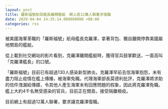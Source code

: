 ```yaml
---
layout: post
title: 羅斯福號航母艦長離開艦艇　網上逾12萬人聯署求復職
date: 2020-04-04 14:35:14.000000000 +08:00
categories: rss
---
```


被美國海軍革職的「羅斯福號」航母艦長克羅澤，拿著背包、獨自離開停靠美國屬地關島的艦艇。

從上載到社交網站的影片看到，克羅澤離開艦艇時，獲得官兵鼓掌歡送，一面高叫「克羅澤艦長」的口號。

「羅斯福號」目前已有超過130人感染新型肺炎。克羅澤早前去信海軍抱怨，未有盡力阻止疫情在艦上傳播，被海軍免職。代理海軍部長莫德利批評，克羅澤將求助的信件洩漏給傳媒，令其他人產生海軍未有回應問題的假象，因此將克羅澤免職。艦上大約4千名無受感染的官兵，目前正在關島，接受隔離檢疫。

目前網上有超過12萬人聯署，要求讓克羅澤復職。
